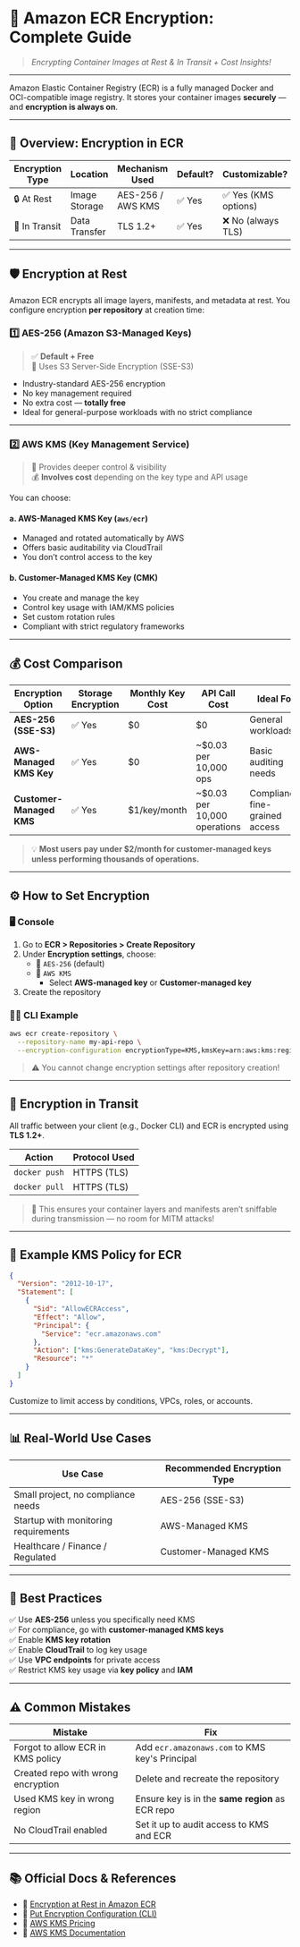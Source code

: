 # 🔐 Amazon ECR Encryption: Complete Guide

> _Encrypting Container Images at Rest & In Transit + Cost Insights!_

---

Amazon Elastic Container Registry (ECR) is a fully managed Docker and OCI-compatible image registry. It stores your container images **securely** — and **encryption is always on**.

---

## 🔐 Overview: Encryption in ECR

| Encryption Type | Location      | Mechanism Used    | Default? | Customizable?        |
| --------------- | ------------- | ----------------- | -------- | -------------------- |
| 🔒 At Rest      | Image Storage | AES-256 / AWS KMS | ✅ Yes   | ✅ Yes (KMS options) |
| 🔐 In Transit   | Data Transfer | TLS 1.2+          | ✅ Yes   | ❌ No (always TLS)   |

---

## 🛡️ Encryption at Rest

Amazon ECR encrypts all image layers, manifests, and metadata at rest. You configure encryption **per repository** at creation time:

### 1️⃣ AES-256 (Amazon S3-Managed Keys)

> ✅ **Default + Free**  
> 🧠 Uses S3 Server-Side Encryption (SSE-S3)

- Industry-standard AES-256 encryption
- No key management required
- No extra cost — **totally free**
- Ideal for general-purpose workloads with no strict compliance

---

### 2️⃣ AWS KMS (Key Management Service)

> 🔐 Provides deeper control & visibility  
> 💰 **Involves cost** depending on the key type and API usage

You can choose:

#### a. **AWS-Managed KMS Key (`aws/ecr`)**

- Managed and rotated automatically by AWS
- Offers basic auditability via CloudTrail
- You don’t control access to the key

#### b. **Customer-Managed KMS Key (CMK)**

- You create and manage the key
- Control key usage with IAM/KMS policies
- Set custom rotation rules
- Compliant with strict regulatory frameworks

---

## 💰 Cost Comparison

| Encryption Option        | Storage Encryption | Monthly Key Cost | API Call Cost                 | Ideal For                       |
| ------------------------ | ------------------ | ---------------- | ----------------------------- | ------------------------------- |
| **AES-256 (SSE-S3)**     | ✅ Yes             | \$0              | \$0                           | General workloads               |
| **AWS-Managed KMS Key**  | ✅ Yes             | \$0              | ~\$0.03 per 10,000 ops        | Basic auditing needs            |
| **Customer-Managed KMS** | ✅ Yes             | \$1/key/month    | ~\$0.03 per 10,000 operations | Compliance, fine-grained access |

> 💡 **Most users pay under \$2/month for customer-managed keys unless performing thousands of operations.**

---

## ⚙️ How to Set Encryption

### 🖥️ Console

1. Go to **ECR > Repositories > Create Repository**
2. Under **Encryption settings**, choose:
   - 🔘 `AES-256` (default)
   - 🔘 `AWS KMS`
     - Select **AWS-managed key** or **Customer-managed key**
3. Create the repository

### 🧑‍💻 CLI Example

```bash
aws ecr create-repository \
  --repository-name my-api-repo \
  --encryption-configuration encryptionType=KMS,kmsKey=arn:aws:kms:region:account-id:key/key-id
```

> ⚠️ You cannot change encryption settings after repository creation!

---

## 📡 **Encryption in Transit**

All traffic between your client (e.g., Docker CLI) and ECR is encrypted using **TLS 1.2+**.

| Action        | Protocol Used |
| ------------- | ------------- |
| `docker push` | HTTPS (TLS)   |
| `docker pull` | HTTPS (TLS)   |

> 🔐 This ensures your container layers and manifests aren’t sniffable during transmission — no room for MITM attacks!

---

## 🔑 Example KMS Policy for ECR

```json
{
  "Version": "2012-10-17",
  "Statement": [
    {
      "Sid": "AllowECRAccess",
      "Effect": "Allow",
      "Principal": {
        "Service": "ecr.amazonaws.com"
      },
      "Action": ["kms:GenerateDataKey", "kms:Decrypt"],
      "Resource": "*"
    }
  ]
}
```

Customize to limit access by conditions, VPCs, roles, or accounts.

---

## 📊 Real-World Use Cases

| Use Case                             | Recommended Encryption Type |
| ------------------------------------ | --------------------------- |
| Small project, no compliance needs   | AES-256 (SSE-S3)            |
| Startup with monitoring requirements | AWS-Managed KMS             |
| Healthcare / Finance / Regulated     | Customer-Managed KMS        |

---

## 🧠 Best Practices

✅ Use **AES-256** unless you specifically need KMS  
✅ For compliance, go with **customer-managed KMS keys**  
✅ Enable **KMS key rotation**  
✅ Enable **CloudTrail** to log key usage  
✅ Use **VPC endpoints** for private access  
✅ Restrict KMS key usage via **key policy** and **IAM**

---

## ⚠️ Common Mistakes

| Mistake                            | Fix                                              |
| ---------------------------------- | ------------------------------------------------ |
| Forgot to allow ECR in KMS policy  | Add `ecr.amazonaws.com` to KMS key's Principal   |
| Created repo with wrong encryption | Delete and recreate the repository               |
| Used KMS key in wrong region       | Ensure key is in the **same region** as ECR repo |
| No CloudTrail enabled              | Set it up to audit access to KMS and ECR         |

---

## 📚 Official Docs & References

- 📄 [Encryption at Rest in Amazon ECR](https://docs.aws.amazon.com/AmazonECR/latest/userguide/encryption-at-rest.html)
- 📄 [Put Encryption Configuration (CLI)](https://docs.aws.amazon.com/cli/latest/reference/ecr/put-encryption-configuration.html)
- 📄 [AWS KMS Pricing](https://aws.amazon.com/kms/pricing/)
- 📄 [AWS KMS Documentation](https://docs.aws.amazon.com/kms/latest/developerguide/overview.html)
